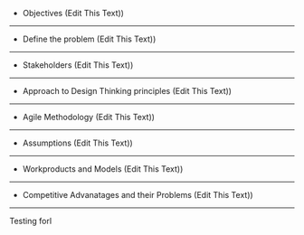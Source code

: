 * Objectives
(Edit This Text))
_______________________________
* Define the problem
(Edit This Text))
_______________________________
* Stakeholders
(Edit This Text))
_______________________________
* Approach to Design Thinking principles
(Edit This Text))
_______________________________
* Agile Methodology
(Edit This Text))
_______________________________
* Assumptions
(Edit This Text))
_______________________________
* Workproducts and Models
(Edit This Text))
_______________________________
* Competitive Advanatages and their Problems
(Edit This Text))
_______________________________
Testing forl
